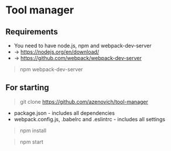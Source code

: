 # Tool manager

## Requirements
* You need to have node.js, npm and webpack-dev-server
* -> https://nodejs.org/en/download/
* -> https://github.com/webpack/webpack-dev-server
> npm
> webpack-dev-server

## For starting

>git clone 
https://github.com/azenovich/tool-manager
* package.json - includes all dependencies
* webpack.config.js, .babelrc and .eslintrc - includes all settings
> npm install

> npm start



